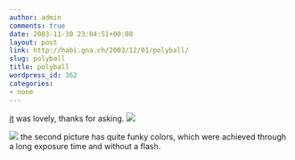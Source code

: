 ```yaml
---
author: admin
comments: true
date: 2003-11-30 23:04:51+00:00
layout: post
link: http://habi.gna.ch/2003/12/01/polyball/
slug: polyball
title: polyball
wordpress_id: 362
categories:
- none
---
```


[it](http://www.polyball.ch/) was lovely, thanks for asking.
[![](http://habi.gna.ch/blog/images/DSC02572-tm.jpg)](http://habi.gna.ch/blog/images/DSC02572.jpg)

[![](http://habi.gna.ch/blog/images/DSC02556-tm.jpg)](http://habi.gna.ch/blog/images/DSC02556.jpg)
the second picture has quite funky colors, which were achieved through a long exposure time and without a flash.
